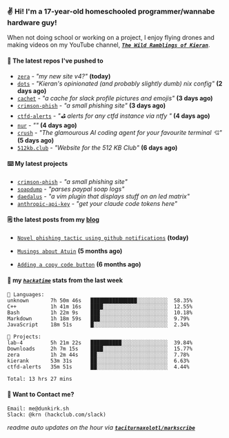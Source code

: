### ✌️ Hi! I'm a 17-year-old homeschooled programmer/wannabe hardware guy!

When not doing school or working on a project, I enjoy flying drones and making videos on my YouTube channel, [**_`The Wild Ramblings of Kieran`_**](https://youtube.com/@kieran.rambles).

#### 👷 The latest repos I've pushed to

- [`zera`](https://github.com/taciturnaxolotl/zera) - _"my new site v4?"_ **(today)**
- [`dots`](https://github.com/taciturnaxolotl/dots) - _"Kieran's opinionated (and probably slightly dumb) nix config"_ **(2 days ago)**
- [`cachet`](https://github.com/taciturnaxolotl/cachet) - _"a cache for slack profile pictures and emojis"_ **(3 days ago)**
- [`crimson-phish`](https://github.com/taciturnaxolotl/crimson-phish) - _"a small phishing site"_ **(3 days ago)**
- [`ctfd-alerts`](https://github.com/taciturnaxolotl/ctfd-alerts) - _"⛳ alerts for any ctfd instance via ntfy "_ **(4 days ago)**
- [`nur`](https://github.com/charmbracelet/nur) - _""_ **(4 days ago)**
- [`crush`](https://github.com/charmbracelet/crush) - _"The glamourous AI coding agent for your favourite terminal 💘"_ **(5 days ago)**
- [`512kb.club`](https://github.com/kevquirk/512kb.club) - _"Website for the 512 KB Club"_ **(6 days ago)**

#### ⌨️ My latest projects

- [`crimson-phish`](https://github.com/taciturnaxolotl/crimson-phish) - _"a small phishing site"_
- [`soapdump`](https://github.com/taciturnaxolotl/soapdump) - _"parses paypal soap logs"_
- [`daedalus`](https://github.com/taciturnaxolotl/daedalus) - _"a vim plugin that displays stuff on an led matrix"_
- [`anthropic-api-key`](https://github.com/taciturnaxolotl/anthropic-api-key) - _"get your claude code tokens here"_

#### 🗒️ the latest posts from my [blog](https://dunkirk.sh)

- [`Novel phishing tactic using github notifications`](https://dunkirk.sh/blog/github-phishing/) **(today)**

- [`Musings about Atuin`](https://dunkirk.sh/blog/atuin/) **(5 months ago)**

- [`Adding a copy code button`](https://dunkirk.sh/blog/adding-a-copy-button/) **(6 months ago)**



#### 📡 my [_`hackatime`_](https://waka.hackclub.com) stats from the last week

```text
💾 Languages:
unknown       7h 50m 46s   ███████████████░░░░░░░░░░  58.35%
C++           1h 41m 16s   ████░░░░░░░░░░░░░░░░░░░░░  12.55%
Bash          1h 22m 9s    ███░░░░░░░░░░░░░░░░░░░░░░  10.18%
Markdown      1h 18m 59s   ███░░░░░░░░░░░░░░░░░░░░░░  9.79%
JavaScript    18m 51s      █░░░░░░░░░░░░░░░░░░░░░░░░  2.34%

💼 Projects:
lab-4         5h 21m 22s   ██████████░░░░░░░░░░░░░░░  39.84%
Downloads     2h 7m 15s    ████░░░░░░░░░░░░░░░░░░░░░  15.77%
zera          1h 2m 44s    ██░░░░░░░░░░░░░░░░░░░░░░░  7.78%
kierank       53m 31s      ██░░░░░░░░░░░░░░░░░░░░░░░  6.63%
ctfd-alerts   35m 51s      ██░░░░░░░░░░░░░░░░░░░░░░░  4.44%

Total: 13 hrs 27 mins
```

#### 📮 Want to Contact me?

```text
Email: me@dunkirk.sh
Slack: @krn (hackclub.com/slack)
```

_readme auto updates on the hour via [**`taciturnaxolotl/markscribe`**](https://github.com/taciturnaxolotl/markscribe)_
